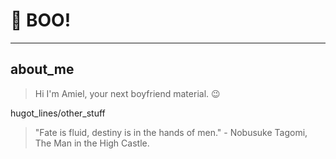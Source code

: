# :ghost: BOO!
***
## about_me
> Hi I'm Amiel, your next boyfriend material. :wink:

hugot_lines/other_stuff

> "Fate is fluid, destiny is in the hands of men." - Nobusuke Tagomi, The Man in the High Castle.
